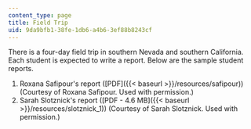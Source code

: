 ```yaml
---
content_type: page
title: Field Trip
uid: 9da9bfb1-38fe-1db6-a4b6-3ef88b8243cf
---
```


There is a four-day field trip in southern Nevada and southern California. Each student is expected to write a report. Below are the sample student reports.

1.  Roxana Safipour's report ([PDF]({{< baseurl >}}/resources/safipour)) (Courtesy of Roxana Safipour. Used with permission.)
2.  Sarah Slotznick's report ([PDF - 4.6 MB]({{< baseurl >}}/resources/slotznick_1)) (Courtesy of Sarah Slotznick. Used with permission.)